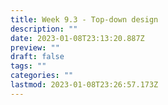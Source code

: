 ```yaml
---
title: Week 9.3 - Top-down design
description: ""
date: 2023-01-08T23:13:20.887Z
preview: ""
draft: false
tags: ""
categories: ""
lastmod: 2023-01-08T23:26:57.173Z
---
```

